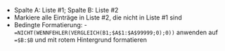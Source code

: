 - Spalte A: Liste #1; Spalte B: Liste #2
- Markiere alle Einträge in Liste #2, die nicht in Liste #1 sind
- Bedingte Formatierung: - `=NICHT(WENNFEHLER(VERGLEICH(B1;$A$1:$A$99999;0);0))` anwenden auf `=$B:$B` und mit rotem Hintergrund formatieren